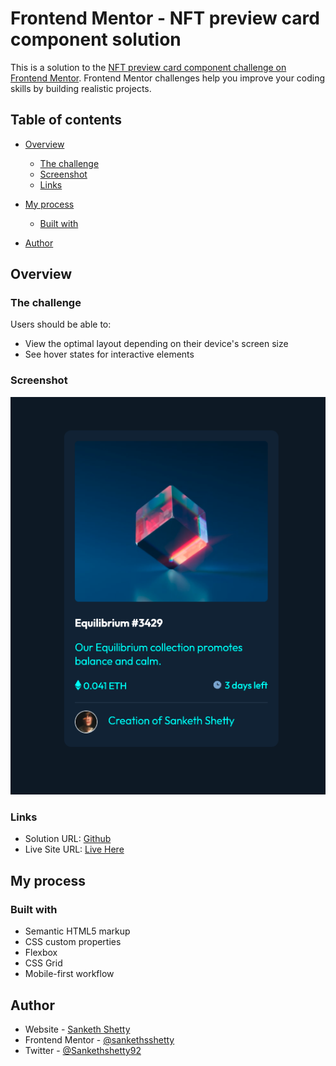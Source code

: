 # Frontend Mentor - NFT preview card component solution

This is a solution to the [NFT preview card component challenge on Frontend Mentor](https://www.frontendmentor.io/challenges/nft-preview-card-component-SbdUL_w0U). Frontend Mentor challenges help you improve your coding skills by building realistic projects.

## Table of contents

- [Overview](#overview)

  - [The challenge](#the-challenge)
  - [Screenshot](#screenshot)
  - [Links](#links)

- [My process](#my-process)
  - [Built with](#built-with)
- [Author](#author)

## Overview

### The challenge

Users should be able to:

- View the optimal layout depending on their device's screen size
- See hover states for interactive elements

### Screenshot

![Screenshot](./screenshot.png)

### Links

- Solution URL: [Github](https://github.com/sankethsshetty/nft)
- Live Site URL: [Live Here](https://sankethsshetty.github.io/nft/)

## My process

### Built with

- Semantic HTML5 markup
- CSS custom properties
- Flexbox
- CSS Grid
- Mobile-first workflow

## Author

- Website - [Sanketh Shetty](https://twitter.com/Sankethshetty92)
- Frontend Mentor - [@sankethsshetty](https://www.frontendmentor.io/profile/sankethsshetty)
- Twitter - [@Sankethshetty92](https://twitter.com/Sankethshetty92)
